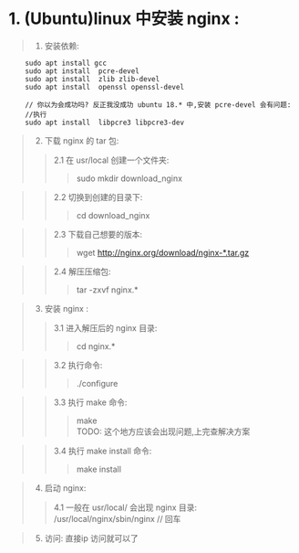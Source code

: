 # 1. (Ubuntu)linux 中安装 nginx :

> 1. 安装依赖:
```
    sudo apt install gcc
    sudo apt install  pcre-devel
    sudo apt install  zlib zlib-devel
    sudo apt install  openssl openssl-devel

    // 你以为会成功吗? 反正我没成功 ubuntu 18.* 中,安装 pcre-devel 会有问题:
    //执行 
    sudo apt install  libpcre3 libpcre3-dev 

```
> 2. 下载 nginx 的 tar 包:
>>  2.1  在 usr/local 创建一个文件夹:
>>> sudo mkdir  download_nginx  

>>  2.2 切换到创建的目录下:
>>> cd download_nginx

>>  2.3 下载自己想要的版本:
>>> wget http://nginx.org/download/nginx-*.tar.gz 

>>  2.4 解压压缩包:
>>> tar -zxvf nginx.*

> 3. 安装 nginx :
>>  3.1 进入解压后的 nginx 目录:
>>>   cd nginx.*

>>  3.2  执行命令:
>>>  ./configure

>>  3.3 执行 make 命令:
>>>  make   
TODO: 这个地方应该会出现问题,上完查解决方案

>>  3.4 执行 make install 命令:
>>>  make install


> 4. 启动 nginx:
>> 4.1 一般在 usr/local/ 会出现 nginx 目录:
>>  /usr/local/nginx/sbin/nginx    // 回车

>  5. 访问:
>  直接ip 访问就可以了




